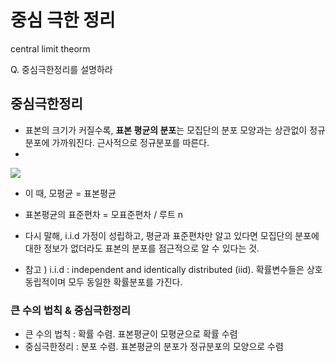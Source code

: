 # 중심 극한 정리

central limit theorm

Q. 중심극한정리를 설명하라

## 중심극한정리

- 표본의 크기가 커질수록, **표본 평균의 분포**는 모집단의 분포 모양과는 상관없이 정규분포에 가까워진다. 근사적으로 정규분포를 따른다.
- 
![](https://t1.daumcdn.net/cfile/tistory/260B9F43542C31DD19)
- 이 때, 모평균 = 표본평균
- 표본평균의 표준편차 = 모표준편차 / 루트 n


- 다시 말해, i.i.d 가정이 성립하고, 평균과 표준편차만 알고 있다면 모집단의 분포에 대한 정보가 없더라도 표본의 분포를 점근적으로 알 수 있다는 것.
- 참고 ) i.i.d : independent and identically distributed (iid). 확률변수들은 상호동립적이며 모두 동일한 확률분포를 가진다.

### 큰 수의 법칙 & 중심극한정리
- 큰 수의 법칙 : 확률 수렴. 표본평균이 모평균으로 확률 수렴
- 중심극한정리 : 분포 수렴. 표본평균의 분포가 정규분포의 모양으로 수렴
